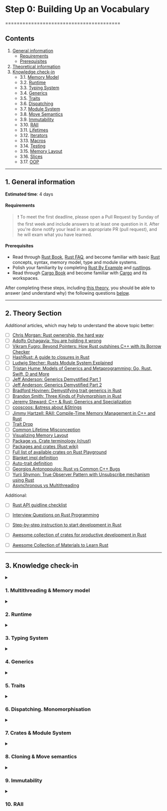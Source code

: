 # Step 0: Building Up an Vocabulary
========================================
## Contents
1. [General information][nav-1]
    - [Requirements][nav-1-1]
    - [Prerequisites][nav-1-2]
2. [Theoretical information][nav-2]
3. [Knowledge check-in][nav-3]
    - 3.1. [Memory Model][nav-qa-1]
    - 3.2. [Runtime][nav-qa-2]
    - 3.3. [Typing System][nav-qa-3]
    - 3.4. [Generics][nav-qa-4]
    - 3.5. [Traits][nav-qa-5]
    - 3.6. [Dispatching][nav-qa-6]
    - 3.7. [Module System][nav-qa-7]
    - 3.8. [Move Semantics][nav-qa-8]
    - 3.9. [Immutability][nav-qa-9]
    - 3.10. [RAII][nav-qa-10]
    - 3.11. [Lifetimes][nav-qa-11]
    - 3.12. [Iterators][nav-qa-12]
    - 3.13. [Macros][nav-qa-13]
    - 3.14. [Testing][nav-qa-14]
    - 3.15. [Memory Layout][nav-qa-15]
    - 3.16. [Slices][nav-qa-16]
    - 3.17. [OOP][nav-qa-17]
  
---
## 1. General information
__Estimated time__: 4 days

#### Requirements
> ❗️ To meet the first deadline, please open a Pull Request by Sunday of the first week and include answers to at least one question in it.
> After you're done notify your lead in an appropriate PR (pull request), and he will exam what you have learned.

#### Prerequisites
- Read through [Rust Book], [Rust FAQ], and become familiar with basic [Rust] concepts, syntax, memory model, type and module systems.
- Polish your familiarity by completing [Rust By Example] and [rustlings].
- Read through [Cargo Book] and become familiar with [Cargo] and its workspaces.

After completing these steps, including [this theory][nav-2], you should be able to answer (and understand why) the following questions [below][nav-3].

---
## 2. Theory Section

_Additional_ articles, which may help to understand the above topic better:
- [ ] [Chris Morgan: Rust ownership, the hard way][1]
- [ ] [Adolfo Ochagavía: You are holding it wrong][23]
- [ ] [Vikram Fugro: Beyond Pointers: How Rust outshines C++ with its Borrow Checker][30]
- [ ] [HashRust: A guide to closures in Rust][24]
- [ ] [Ludwig Stecher: Rusts Module System Explained][2]
- [ ] [Tristan Hume: Models of Generics and Metaprogramming: Go, Rust, Swift, D and More][3]
- [ ] [Jeff Anderson: Generics Demystified Part 1][4]
- [ ] [Jeff Anderson: Generics Demystified Part 2][5]
- [ ] [Bradford Hovinen: Demystifying trait generics in Rust][25]
- [ ] [Brandon Smith: Three Kinds of Polymorphism in Rust][6]
- [ ] [Jeremy Steward: C++ & Rust: Generics and Specialization][7]
- [ ] [cooscoos: &stress about &Strings][8]
- [ ] [Jimmy Hartzell: RAII: Compile-Time Memory Management in C++ and Rust][9]
- [ ] [Trait Drop][10]
- [ ] [Common Lifetime Misconception][11]
- [ ] [Visualizing Memory Layout][12]
- [ ] [Package vs. Crate terminology (r/rust)][13]
- [ ] [Packages and crates (Rust wiki)][14]
- [ ] [Full list of available crates on Rust Playground][16]
- [ ] [Blanket impl definition][17]
- [ ] [Auto-trait definition][18]
- [ ] [Georgios Antonopoulos: Rust vs Common C++ Bugs][21]
- [ ] [Yurii Shymon: True Observer Pattern with Unsubscribe mechanism using Rust][22]
- [ ] [Asynchronous vs Multithreading][29]

Additional:
- [ ] [Rust API guidline checklist][19]
- [ ] [Interview Questions on Rust Programming][20]
- [ ] [Step-by-step instruction to start development in Rust][26]
- [ ] [Awesome collection of crates for productive development in Rust][27]
- [ ] [Awesome Collection of Materials to Learn Rust][28]


---
## 3. Knowledge check-in

<details>
  <summary><h3>1. Multithreading & Memory model</h3></summary>

#### 1. What memory model [Rust] has?
> According to The Rust Reference - Rust has no intelligible Memory Model built around it.
>
> Though with a respect to The Rustonomicon chapter about Atomics, it would be pretty much close to the truth to say that the Rust just inherits the Memory Model from `C++11` with more or less a few changes.

#### 1.1. Is it single-threaded or multiple-threaded?
> It's multithreaded. We can use threads, we can as well go single-thread, but the Rust's memory model itself allows us to use multithreading.

#### 1.2. Is it synchronous or asynchronous?
> 

#### 1.3. What is the memory layout of the box and vector?  
> `Box` is just a `thin` stack pointer to some data located on the heap. stack: |`ptr` (usize) -> heap|, heap: |`data`, i.e. `Vec<T>`|.
> Everything created within the Box smart pointer is being moved/allocated on the heap and the Box itself stores the pointer to that memory.
>
> `Vector` is a bit more complicated and in this sense could be called `fat` pointer, because it has additional metadata besides the pointer itself:
> - |`ptr` (usize) -> heap | `size` (usize) | `capacity` (usize) |

#### 1.4. What are heap and stack?
> These are basically two separate virtual memory regions.
> `Stack` - is where simple data (such as literals, primitive data types, function callstacks and arguments) is stored.
> Stack is contiguous (virtually) memory region that is pretty fast to write and to read to/from.
> It's used for storing data such as variables declared within the and arguments for the currently executed function (which is to be said: has it's own stack).
>
> `Heap` on the other side is a messy place where the data is put, as the name itself suggests, on the heap, where there is no particular order.
> Data is stored chaotically on the heap, and that is pretty much the reason why it's slow and expensive to use.
> Nevertheless there is only one way to store large amount of data - Heap. Because a stack is pretty much limited in size.

#### 1.5. Where, but on heap and stack data could live in RAM?
> There's also some other regions of memory like the `.text`, and `.data`.
> `.text` is the region where the executable (or binary) of the program itself is stored.
> `.data`:
> - initialized sector: here, all the initialized data is stored
> - uninitialized (.bss): global and static variables are stored here


---
</details>


<details>
<summary><h3>2. Runtime</h3></summary>

#### 2.1 What runtime [Rust] has?
> ?

#### 2.2. Does it use a GC (garbage collector)?  
> ?

---
</details>


<details>
  <summary><h3>3. Typing System</h3></summary>

#### 3.1 What statically typing means?
> ?

#### 3.2. What is a benefit of using it?
> ?

#### 3.3. Weak typing vs strong typing?
> ?

#### 3.4. Implicit / explicit?
> ?

#### 3.5. What is nominative typing and structural typing?
> ?

#### 3.6. What is difference?
> ?

---
</details>


<details>
<summary><h3>4. Generics</h3></summary>
    
#### 4.1. What are generics and parametric polymorphism?
> ?

#### 4.2. Which problems do they solve?
> ?

---
</details>


<details>
<summary><h3>5. Traits</h3></summary>

#### 5.1. What are traits?
> ?

#### 5.2. How are they used?
> ?

#### 5.3. How do they compare to interfaces?
> ?

#### 5.4. What are an auto trait and a blanket implementation?
> ?

#### 5.5. Uncovered type?
> ?

#### 5.6. What is a marker trait?
> ?

---
</details>



<details>
<summary><h3>6. Dispatching. Monomorphisation</h3></summary>

#### 6.1. What are static and dynamic dispatching?
> ?

#### 6.2. Which should I use, and when?
> ?

#### 6.3. What is monomorphisation?
> ?

---
</details>


<details>
<summary><h3>7. Crates & Module System</h3></summary>
    
#### 7.1. What is a crate, module and package in Rust?
> ?

#### 7.2. How do they differ?
> ?

#### 7.3. How are the used?
> ?

#### 7.4. What is workspace?
> ?

---
</details>


<details>
<summary><h3>8. Cloning & Move semantics</h3></summary>

#### 8.1. What is cloning?
> ?

#### 8.1.1. What is copying?
> ?

#### 8.1.2. How do they compare?
> ?

#### 8.1.3. What is drop trait used for?
> ?    

#### 8.1.4. What is special about the trait?
> ?

#### 8.2. What are move semantics?
> ?

#### 8.2.1. What are borrowing rules?
> ?

#### 8.2.2. What is the benefit of using them?
> ?

---
</details>


<details>
<summary><h3>9. Immutability</h3></summary>

#### 9.1. What is immutability?
> ?

#### 9.2. What is the benefit of using it?
> ?

#### 9.3. What is the difference between immutability and const?
> ?

---
</details>
    

<details>
<summary><h3>10. RAII</h3></summary>

#### 10.1. What is RAII?
> ?

#### 10.2. How is it implemented in [Rust]?
> ?

#### 10.3. What is the benefit of using it?
> ?


<details>
<summary><h3>11. Lifetimes</h3></summary>

#### 11.1. What are lifetimes?
> ?

#### 11.2. Which problems do they solve?
> ?

#### 11.3. Which benefits do they give?
> ?

---
</details>


<details>
<summary><h3>12. Iterators & Collections</h3></summary>

#### 12.1. What is an iterator?
> ?

#### 12.2. What is a collection?
> ?

#### 12.3. How do they differ?
> ?

#### 12.4. How are they used?
> ?

---
</details>


<details>
<summary><h3>13. Macro System</h3></summary>

#### 13.1. What are macros?
> ?

#### 13.2. Which problems do they solve?
> ?

#### 13.3. What is the difference between declarative and procedural macro?
> ?

---
</details>


<details>
<summary><h3>14. Testing</h3></summary>

#### 14.1. How code is tested in [Rust]?
> ?

#### 14.2. Where should you put tests and why?
> ?

---
</details>


<details>
<summary><h3>15. Memory Layout & Pointers</h3></summary>

#### 15.1. What is layout of Rust standard data types?
> ?

#### 15.2. Difference between fat and thin pointers?
> ?

---
</details>


<details>
<summary><h3>16. Strings & Slices</h3></summary>

#### 16.1. What is special about slice?
> ?

#### 16.2. Why [Rust] has `&str` and `String` types?
> ?

#### 16.3. How do they differ?
> ?

#### 16.4. When should you use them?
> ?

#### 16.5. Why str slice coexist with slice?
> ?

#### 16.6. What is differnece between `String` and `Vec`?
> ?

---
</details>


<details>
<summary><h3>17. OOP & Patterns</h3></summary>

#### 17.1. Is [Rust] OOP language? 
> ?

#### 17.2. Is it possible to use SOLID/GRASP?
> ?

#### 17.3. Does it have an inheritance?
> ?

#### 17.4. Is Rust functional language?
> ?

#### 17.5. What variance rules does Rust have?
> ?

---
</details>


[nav-1]: #1-general-information
[nav-1-1]: #requirements
[nav-1-2]: #prerequisites

[nav-2]: #2-theory-section

[nav-3]: #3-knowledge-check-in
[nav-qa-1]: #1-multithreading--memory-model
[nav-qa-2]: #2-runtime
[nav-qa-3]: #3-typing-system
[nav-qa-4]: #4-generics
[nav-qa-5]: #5-traits
[nav-qa-6]: #6-dispatching-monomorphisation
[nav-qa-7]: #7-crates--module-system
[nav-qa-8]: #8-cloning--move-semantics
[nav-qa-9]: #9-immutability
[nav-qa-10]: #10-raii
[nav-qa-11]: #11-lifetimes
[nav-qa-12]: #12-iterators--collections
[nav-qa-13]: #13-macro-system
[nav-qa-14]: #14-testing
[nav-qa-15]: #15-memory-layout--pointers
[nav-qa-16]: #16-strings--slices
[nav-qa-17]: #17-oop--patterns




[Cargo]: https://github.com/rust-lang/cargo
[Cargo Book]: https://doc.rust-lang.org/cargo
[Rust]: https://www.rust-lang.org
[Rust Book]: https://doc.rust-lang.org/book
[Rust By Example]: https://doc.rust-lang.org/rust-by-example
[Rust FAQ]: https://prev.rust-lang.org/faq.html
[rustlings]: https://rustlings.cool

[1]: https://chrismorgan.info/blog/rust-ownership-the-hard-way
[2]: https://aloso.github.io/2021/03/28/module-system.html
[3]: https://thume.ca/2019/07/14/a-tour-of-metaprogramming-models-for-generics
[4]: https://web.archive.org/web/20220525213911/http://jeffa.io/rust_guide_generics_demystified_part_1
[5]: https://web.archive.org/web/20220328114028/https://jeffa.io/rust_guide_generics_demystified_part_2
[6]: https://www.brandons.me/blog/polymorphism-in-rust
[7]: https://www.tangramvision.com/blog/c-rust-generics-and-specialization#substitution-ordering--failures
[8]: https://cooscoos.github.io/blog/stress-about-strings
[9]: https://www.thecodedmessage.com/posts/raii
[10]: https://vojtechkral.github.io/blag/rust-drop-order/
[11]: https://github.com/pretzelhammer/rust-blog/blob/master/posts/common-rust-lifetime-misconceptions.md
[12]: https://www.youtube.com/watch?v=rDoqT-a6UFg
[13]: https://www.reddit.com/r/rust/comments/lvtzri/confused_about_package_vs_crate_terminology/
[14]: https://rustwiki.org/en/book/ch07-01-packages-and-crates.html
[16]: https://github.com/integer32llc/rust-playground/blob/master/compiler/base/Cargo.toml
[17]: https://doc.rust-lang.org/reference/glossary.html#blanket-implementation
[18]: https://doc.rust-lang.org/reference/special-types-and-traits.html#auto-traits
[19]: https://rust-lang.github.io/api-guidelines/checklist.html
[20]: https://iq.opengenus.org/questions-on-rust/
[21]: https://geo-ant.github.io/blog/2022/common-cpp-errors-vs-rust
[22]: https://web.archive.org/web/20230319015854/https://ybnesm.github.io/blah/articles/true-observer-pattern-rust
[23]: https://ochagavia.nl/blog/you-are-holding-it-wrong
[24]: https://hashrust.com/blog/a-guide-to-closures-in-rust
[25]: https://gruebelinchen.wordpress.com/2023/06/06/demystifying-trait-generics-in-rust
[26]: https://github.com/rust-lang-ua/learn_rust_together/blob/master/introduction.md
[27]: https://github.com/rust-lang-ua/learn_rust_together/blob/master/toolbox_general.md
[28]: https://github.com/rust-lang-ua/learn_rust_together/blob/master/learn.md
[29]: https://github.com/Learn-Together-Pro/ComputerScience/blob/master/gcs/cheatsheets.md#asynchronous-vs-multithreading
[30]: https://dev.to/vikram2784/beyond-pointers-how-rust-outshines-c-with-its-borrow-checker-1mad
